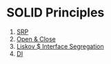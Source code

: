 # SOLID Principles
1. [SRP](https://code.tutsplus.com/tutorials/solid-part-1-the-single-responsibility-principle--net-36074)
2. [Open & Close](https://code.tutsplus.com/tutorials/solid-part-2-the-openclosed-principle--net-36600)
3. [Liskov $ Interface Segregation](https://code.tutsplus.com/tutorials/solid-part-3-liskov-substitution-interface-segregation-principles--net-36710)
4. [DI](https://code.tutsplus.com/tutorials/solid-part-4-the-dependency-inversion-principle--net-36872)
